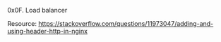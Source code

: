 0x0F. Load balancer

Resource:
https://stackoverflow.com/questions/11973047/adding-and-using-header-http-in-nginx